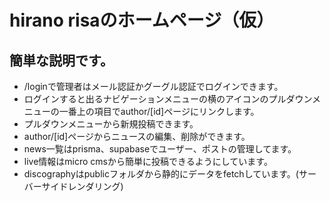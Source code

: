 # hirano risaのホームページ（仮）

## 簡単な説明です。

- /loginで管理者はメール認証かグーグル認証でログインできます。
- ログインすると出るナビゲーションメニューの横のアイコンのプルダウンメニューの一番上の項目でauthor/[id]ページにリンクします。
- プルダウンメニューから新規投稿できます。
- author/[id]ページからニュースの編集、削除ができます。
- news一覧はprisma、supabaseでユーザー、ポストの管理してます。
- live情報はmicro cmsから簡単に投稿できるようにしています。
- discographyはpublicフォルダから静的にデータをfetchしています。(サーバーサイドレンダリング)

